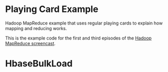 Playing Card Example
==========

Hadoop MapReduce example that uses regular playing cards to explain how mapping and reducing works.

This is the example code for the first and third episodes of the [Hadoop MapReduce screencast](http://pragprog.com/screencasts/v-jamapr/processing-big-data-with-mapreduce).

# HbaseBulkLoad
